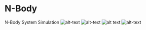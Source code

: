 # N-Body
N-Body System Simulation
![alt-text](https://github.com/claCase/N-Body/blob/main/Animations/animation5.gif)
![alt-text](https://github.com/claCase/N-Body/blob/main/Animations/animation6.gif)
![alt text](https://github.com/claCase/N-Body/blob/main/Animations/animation.gif)
![alt-text](https://github.com/claCase/N-Body/blob/main/Animations/animation2.gif)
